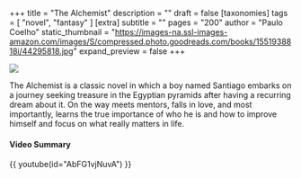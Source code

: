 +++
title = "The Alchemist"
description = ""
draft = false
[taxonomies]
tags = [ "novel", "fantasy" ]
[extra]
subtitle = ""
pages = "200"
author = "Paulo Coelho"
static_thumbnail = "https://images-na.ssl-images-amazon.com/images/S/compressed.photo.goodreads.com/books/1551938818i/44295818.jpg"
expand_preview = false
+++

<img border="0" src="https://images-na.ssl-images-amazon.com/images/S/compressed.photo.goodreads.com/books/1551938818i/44295818.jpg" >

<!-- more -->

The Alchemist is a classic novel in which a boy named Santiago embarks on a journey seeking treasure in the Egyptian pyramids after having a recurring dream about it. On the way meets mentors, falls in love, and most importantly, learns the true importance of who he is and how to improve himself and focus on what really matters in life.

#### Video Summary

{{ youtube(id="AbFG1vjNuvA") }}
